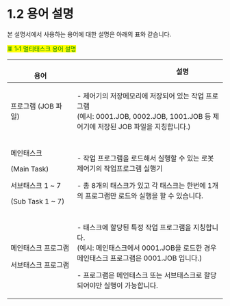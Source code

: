 ﻿# 1.2 용어 설명

본 설명서에서 사용하는 용어에 대한 설명은 아래의 표와 같습니다.

<mark style="color:green;">표 1‑1 멀티태스크 용어 설명</mark>

| 　　　　　　　　용어                                                              | 　　　　　　　　　　설명                                                                                                                                     |
| ----------------------------------------------------------------------- | ------------------------------------------------------------------------------------------------------------------------------------------------ |
| 프로그램 (JOB 파일)                                                           | <p>- 제어기의 저장메모리에 저장되어 있는 작업 프로그램<br>(예시: 0001.JOB, 0002.JOB, 1001.JOB 등 제어기에 저장된 JOB 파일을 지칭합니다.)</p>                                             |
| <p>메인태스크</p><p>(Main Task)</p><p>서브태스크 1 ~ 7</p><p>(Sub Task 1 ~ 7)</p> | <p>- 작업 프로그램을 로드해서 실행할 수 있는 로봇제어기의 작업프로그램 실행기</p><p>- 총 8개의 태스크가 있고 각 태스크는 한번에 1개의 프로그램만 로드와 실행을 할 수 있습니다.</p>                                   |
| <p>메인태스크 프로그램</p><p>서브태스크 프로그램</p>                                      | <p>- 태스크에 할당된 특정 작업 프로그램을 지칭합니다.<br>(예시: 메인태스크에서 0001.JOB을 로드한 경우 메인태스크 프로그램은 0001.JOB 입니다.)</p><p>- 프로그램은 메인태스크 또는 서브태스크로 할당되어야만 실행이 가능합니다.</p> |
